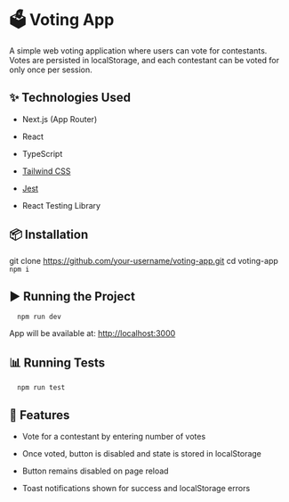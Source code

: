 🗳️ Voting App
==============

A simple web voting application where users can vote for contestants. Votes are persisted in localStorage, and each contestant can be voted for only once per session.

✨ Technologies Used
-------------------

*   Next.js (App Router)

*   React

*   TypeScript

*   [Tailwind CSS](https://tailwindcss.com/)

*   [Jest](https://jestjs.io/)

*   React Testing Library


📦 Installation
---------------

git clone https://github.com/your-username/voting-app.git  cd voting-app ` npm i `

▶️ Running the Project
----------------------

`   npm run dev   `

App will be available at: [http://localhost:3000](http://localhost:3000)

📊 Running Tests
----------------

`   npm run test   `

🤔 Features
-----------

*   Vote for a contestant by entering number of votes

*   Once voted, button is disabled and state is stored in localStorage

*   Button remains disabled on page reload

*   Toast notifications shown for success and localStorage errors
